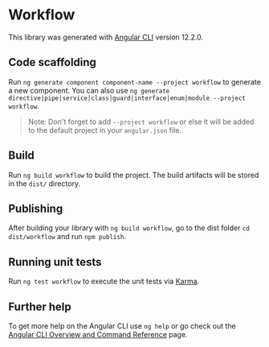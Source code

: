 # Workflow

This library was generated with [Angular CLI](https://github.com/angular/angular-cli) version 12.2.0.

## Code scaffolding

Run `ng generate component component-name --project workflow` to generate a new component. You can also use `ng generate directive|pipe|service|class|guard|interface|enum|module --project workflow`.
> Note: Don't forget to add `--project workflow` or else it will be added to the default project in your `angular.json` file. 

## Build

Run `ng build workflow` to build the project. The build artifacts will be stored in the `dist/` directory.

## Publishing

After building your library with `ng build workflow`, go to the dist folder `cd dist/workflow` and run `npm publish`.

## Running unit tests

Run `ng test workflow` to execute the unit tests via [Karma](https://karma-runner.github.io).

## Further help

To get more help on the Angular CLI use `ng help` or go check out the [Angular CLI Overview and Command Reference](https://angular.io/cli) page.
